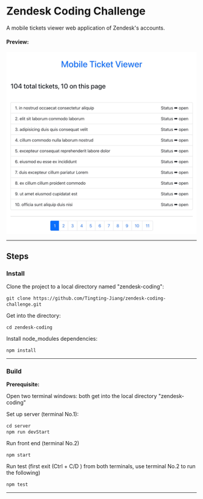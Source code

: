# **Zendesk Coding Challenge**

A mobile tickets viewer web application of Zendesk's accounts.

#### Preview:

![img_2.png](img_2.png)
___

## **Steps**

### **Install**

Clone the project to a local directory named "zendesk-coding":
    
    git clone https://github.com/Tingting-Jiang/zendesk-coding-challenge.git
   
Get into the directory:

    cd zendesk-coding

Install node_modules dependencies:

    npm install

___

### **Build**

**Prerequisite:** 

Open two terminal windows: both get into the local directory "zendesk-coding"

Set up server (terminal No.1):

    cd server
    npm run devStart

Run front end (terminal No.2)

    npm start

Run test (first exit (Ctrl + C/D ) from both terminals, 
use terminal No.2 to run the following)

    npm test

---
        



